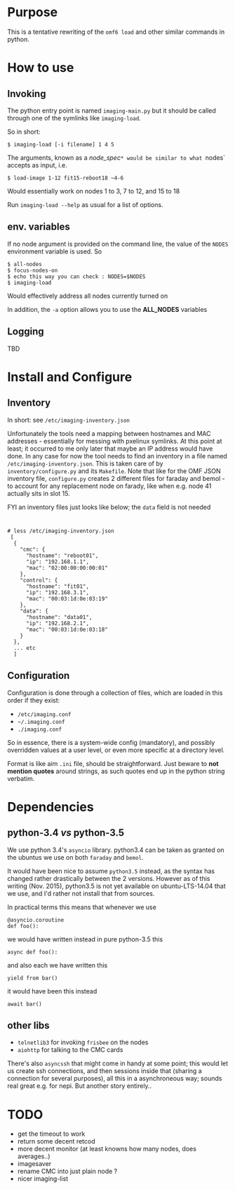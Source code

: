# Purpose

This is a tentative rewriting of the `omf6 load` and other similar commands in python.

# How to use

## Invoking

The python entry point is named `imaging-main.py` but it should be called through one of the symlinks like `imaging-load`.

So in short:

    $ imaging-load [-i filename] 1 4 5
    
The arguments, known as a *node_spec*`* would be similar to what `nodes` accepts as input, i.e.

    $ load-image 1-12 fit15-reboot18 ~4-6

Would essentially work on nodes 1 to 3, 7 to 12, and 15 to 18

Run `imaging-load --help` as usual for a list of options.

## env. variables    

If no node argument is provided on the command line, the value of the `NODES` environment variable is used. So 

    $ all-nodes
    $ focus-nodes-on
    $ echo this way you can check : NODES=$NODES
    $ imaging-load

Would effectively address all nodes currently turned on

In addition, the `-a` option allows you to use the **ALL_NODES** variables

## Logging

TBD
 
# Install and Configure

## Inventory

In short: see `/etc/imaging-inventory.json`

Unfortunately the tools need a mapping between hostnames and MAC addresses - essentially for messing with pxelinux symlinks. At this point at least; it occurred to me only later that maybe an IP address would have done. In any case for now the tool needs to find an inventory in a file named	`/etc/imaging-inventory.json`. This is taken care of by  `inventory/configure.py` and its `Makefile`. Note that like for the OMF JSON inventory file, `configure.py` creates 2 different files for faraday and bemol - to account for any replacement node on farady, like when e.g. node 41 actually sits in slot 15.

FYI an inventory files just looks like below; the `data` field is not needed

#
    # less /etc/imaging-inventory.json
     [
      {
        "cmc": {
          "hostname": "reboot01",
          "ip": "192.168.1.1",
          "mac": "02:00:00:00:00:01"
        },
        "control": {
          "hostname": "fit01",
          "ip": "192.168.3.1",
          "mac": "00:03:1d:0e:03:19"
        },
        "data": {
          "hostname": "data01",
          "ip": "192.168.2.1",
          "mac": "00:03:1d:0e:03:18"
        }
      },
      ... etc
      ]

## Configuration

Configuration is done through a collection of files, which are loaded in this order if they exist:

 * `/etc/imaging.conf`
 * `~/.imaging.conf`
 * `./imaging.conf`

 So in essence, there is a system-wide config (mandatory), and possibly overridden values at a user level, or even more specific at a directory level.
 
 Format is like aim	 `.ini` file, should be straightforward. Just beware to **not mention quotes** around strings, as such quotes end up in the python string verbatim.



# Dependencies

## python-3.4 *vs* python-3.5
We use python 3.4's `asyncio` library. python3.4 can be taken as granted on the ubuntus we use on both `faraday` and `bemol`. 

It would have been nice to assume `python3.5` instead, as the syntax has changed rather drastically between the 2 versions. However as of this writing (Nov. 2015), python3.5 is not yet available on ubuntu-LTS-14.04 that we use, and I'd rather not install that from sources.

In practical terms this means that whenever we use 

    @asyncio.coroutine
    def foo():
    
we would have written instead in pure python-3.5 this

    async def foo():
    
and also each we have written this

    yield from bar()
    
it would have been this instead

    await bar()


## other libs

* `telnetlib3` for invoking `frisbee` on the nodes
* `aiohttp` for talking to the CMC cards

There's also `asyncssh` that might come in handy at some point; this would let us create ssh connections, and then sessions inside that (sharing a connection for several purposes), all this in a asynchroneous way; sounds real great e.g. for nepi. But another story entirely..

# TODO

* get the timeout to work
* return some decent retcod
* more decent monitor (at least knowns how many nodes, does averages..)
* imagesaver
* rename CMC into just plain node ?
* nicer imaging-list